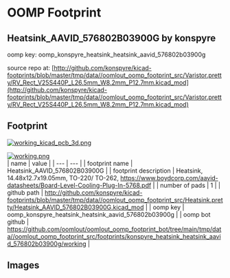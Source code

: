 # OOMP Footprint  
## Heatsink_AAVID_576802B03900G  by konspyre  
  
oomp key: oomp_konspyre_heatsink_heatsink_aavid_576802b03900g  
  
source repo at: [http://github.com/konspyre/kicad-footprints/blob/master/tmp/data//oomlout_oomp_footprint_src/Varistor.pretty/RV_Rect_V25S440P_L26.5mm_W8.2mm_P12.7mm.kicad_mod](http://github.com/konspyre/kicad-footprints/blob/master/tmp/data//oomlout_oomp_footprint_src/Varistor.pretty/RV_Rect_V25S440P_L26.5mm_W8.2mm_P12.7mm.kicad_mod)  
## Footprint  
  
[![working_kicad_pcb_3d.png](working_kicad_pcb_3d_600.png)](working_kicad_pcb_3d.png)  
  
[![working.png](working_600.png)](working.png)  
| name | value | 
| --- | --- | 
| footprint name | Heatsink_AAVID_576802B03900G | 
| footprint description | Heatsink, 14.48x12.7x19.05mm, TO-220/ TO-262, https://www.boydcorp.com/aavid-datasheets/Board-Level-Cooling-Plug-In-5768.pdf | 
| number of pads | 1 | 
| github path | http://github.com/konspyre/kicad-footprints/blob/master/tmp/data//oomlout_oomp_footprint_src/Heatsink.pretty/Heatsink_AAVID_576802B03900G.kicad_mod | 
| oomp key | oomp_konspyre_heatsink_heatsink_aavid_576802b03900g | 
| oomp bot github | https://github.com/oomlout/oomlout_oomp_footprint_bot/tree/main/tmp/data//oomlout_oomp_footprint_src/footprints/konspyre_heatsink_heatsink_aavid_576802b03900g/working | 
## Images  
